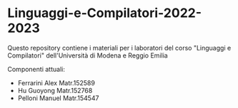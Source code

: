 # Linguaggi-e-Compilatori-2022-2023
Questo repository contiene i materiali per i laboratori del corso "Linguaggi e Compilatori" dell'Università di Modena e Reggio Emilia

Componenti attuali:
- Ferrarini Alex Matr.152589
- Hu Guoyong     Matr.152768
- Pelloni Manuel Matr.154547
